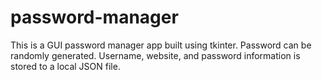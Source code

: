 # password-manager
This is a GUI password manager app built using tkinter.
Password can be randomly generated.
Username, website, and password information is stored to a local JSON file.